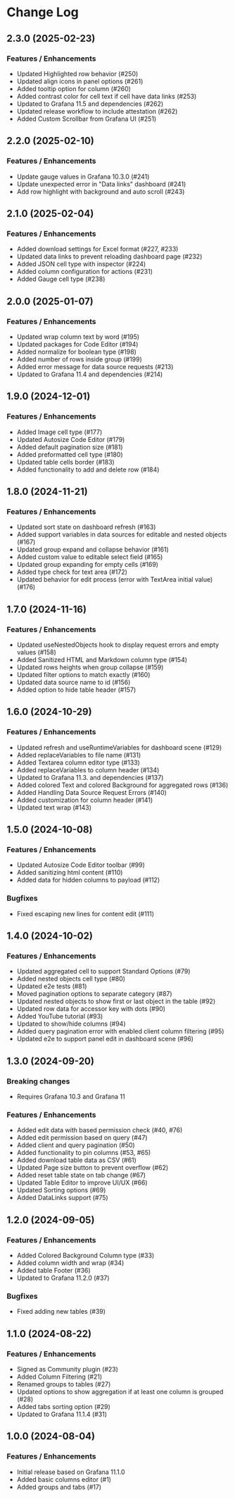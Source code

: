 # Change Log

## 2.3.0 (2025-02-23)

### Features / Enhancements

- Updated Highlighted row behavior (#250)
- Updated align icons in panel options (#261)
- Added tooltip option for column (#260)
- Added contrast color for cell text if cell have data links (#253)
- Updated to Grafana 11.5 and dependencies (#262)
- Updated release workflow to include attestation (#262)
- Added Custom Scrollbar from Grafana UI (#251)

## 2.2.0 (2025-02-10)

### Features / Enhancements

- Update gauge values in Grafana 10.3.0 (#241)
- Update unexpected error in "Data links" dashboard (#241)
- Add row highlight with background and auto scroll (#243)

## 2.1.0 (2025-02-04)

### Features / Enhancements

- Added download settings for Excel format (#227, #233)
- Updated data links to prevent reloading dashboard page (#232)
- Added JSON cell type with inspector (#224)
- Added column configuration for actions (#231)
- Added Gauge cell type (#238)

## 2.0.0 (2025-01-07)

### Features / Enhancements

- Updated wrap column text by word (#195)
- Updated packages for Code Editor (#194)
- Added normalize for boolean type (#198)
- Added number of rows inside group (#199)
- Added error message for data source requests (#213)
- Updated to Grafana 11.4 and dependencies (#214)

## 1.9.0 (2024-12-01)

### Features / Enhancements

- Added Image cell type (#177)
- Updated Autosize Code Editor (#179)
- Added default pagination size (#181)
- Added preformatted cell type (#180)
- Updated table cells border (#183)
- Added functionality to add and delete row (#184)

## 1.8.0 (2024-11-21)

### Features / Enhancements

- Updated sort state on dashboard refresh (#163)
- Added support variables in data sources for editable and nested objects (#167)
- Updated group expand and collapse behavior (#161)
- Added custom value to editable select field (#165)
- Updated group expanding for empty cells (#169)
- Added type check for text area (#172)
- Updated behavior for edit process (error with TextArea initial value) (#176)

## 1.7.0 (2024-11-16)

### Features / Enhancements

- Updated useNestedObjects hook to display request errors and empty values (#158)
- Added Sanitized HTML and Markdown column type (#154)
- Updated rows heights when group collapse (#159)
- Updated filter options to match exactly (#160)
- Updated data source name to id (#156)
- Added option to hide table header (#157)

## 1.6.0 (2024-10-29)

### Features / Enhancements

- Updated refresh and useRuntimeVariables for dashboard scene (#129)
- Added replaceVariables to file name (#131)
- Added Textarea column editor type (#133)
- Added replaceVariables to column header (#134)
- Updated to Grafana 11.3. and dependencies (#137)
- Added colored Text and colored Background for aggregated rows (#136)
- Added Handling Data Source Request Errors (#140)
- Added customization for column header (#141)
- Updated text wrap (#143)

## 1.5.0 (2024-10-08)

### Features / Enhancements

- Updated Autosize Code Editor toolbar (#99)
- Added sanitizing html content (#110)
- Added data for hidden columns to payload (#112)

### Bugfixes

- Fixed escaping new lines for content edit (#111)

## 1.4.0 (2024-10-02)

### Features / Enhancements

- Updated aggregated cell to support Standard Options (#79)
- Added nested objects cell type (#80)
- Updated e2e tests (#81)
- Moved pagination options to separate category (#87)
- Updated nested objects to show first or last object in the table (#92)
- Updated row data for accessor key with dots (#90)
- Added YouTube tutorial (#93)
- Updated to show/hide columns (#94)
- Added query pagination error with enabled client column filtering (#95)
- Updated e2e to support panel edit in dashboard scene (#96)

## 1.3.0 (2024-09-20)

### Breaking changes

- Requires Grafana 10.3 and Grafana 11

### Features / Enhancements

- Added edit data with based permission check (#40, #76)
- Added edit permission based on query (#47)
- Added client and query pagination (#50)
- Added functionality to pin columns (#53, #65)
- Added download table data as CSV (#61)
- Updated Page size button to prevent overflow (#62)
- Added reset table state on tab change (#67)
- Updated Table Editor to improve UI/UX (#66)
- Updated Sorting options (#69)
- Added DataLinks support (#75)

## 1.2.0 (2024-09-05)

### Features / Enhancements

- Added Colored Background Column type (#33)
- Added column width and wrap (#34)
- Added table Footer (#36)
- Updated to Grafana 11.2.0 (#37)

### Bugfixes

- Fixed adding new tables (#39)

## 1.1.0 (2024-08-22)

### Features / Enhancements

- Signed as Community plugin (#23)
- Added Column Filtering (#21)
- Renamed groups to tables (#27)
- Updated options to show aggregation if at least one column is grouped (#28)
- Added tabs sorting option (#29)
- Updated to Grafana 11.1.4 (#31)

## 1.0.0 (2024-08-04)

### Features / Enhancements

- Initial release based on Grafana 11.1.0
- Added basic columns editor (#1)
- Added groups and tabs (#17)

